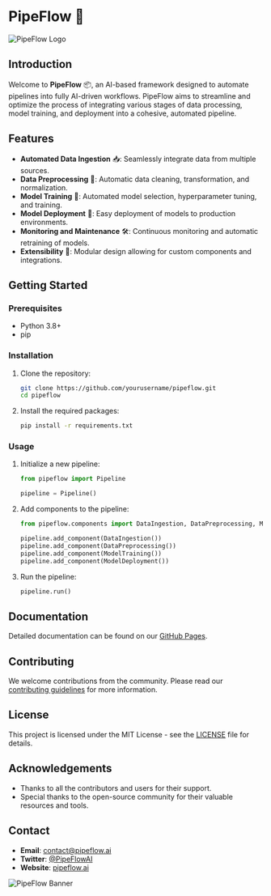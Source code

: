 # PipeFlow 🚀

![PipeFlow Logo](assets/pipeflow_logo.png)

## Introduction

Welcome to **PipeFlow** 📦, an AI-based framework designed to automate pipelines into fully AI-driven workflows. PipeFlow aims to streamline and optimize the process of integrating various stages of data processing, model training, and deployment into a cohesive, automated pipeline.

## Features

- **Automated Data Ingestion** 📥: Seamlessly integrate data from multiple sources.
- **Data Preprocessing** 🔄: Automatic data cleaning, transformation, and normalization.
- **Model Training** 🤖: Automated model selection, hyperparameter tuning, and training.
- **Model Deployment** 🚀: Easy deployment of models to production environments.
- **Monitoring and Maintenance** 🛠️: Continuous monitoring and automatic retraining of models.
- **Extensibility** 🧩: Modular design allowing for custom components and integrations.

## Getting Started

### Prerequisites

- Python 3.8+
- pip

### Installation

1. Clone the repository:
    ```sh
    git clone https://github.com/yourusername/pipeflow.git
    cd pipeflow
    ```

2. Install the required packages:
    ```sh
    pip install -r requirements.txt
    ```

### Usage

1. Initialize a new pipeline:
    ```python
    from pipeflow import Pipeline

    pipeline = Pipeline()
    ```

2. Add components to the pipeline:
    ```python
    from pipeflow.components import DataIngestion, DataPreprocessing, ModelTraining, ModelDeployment

    pipeline.add_component(DataIngestion())
    pipeline.add_component(DataPreprocessing())
    pipeline.add_component(ModelTraining())
    pipeline.add_component(ModelDeployment())
    ```

3. Run the pipeline:
    ```python
    pipeline.run()
    ```

## Documentation

Detailed documentation can be found on our [GitHub Pages](https://yourusername.github.io/pipeflow).

## Contributing

We welcome contributions from the community. Please read our [contributing guidelines](CONTRIBUTING.md) for more information.

## License

This project is licensed under the MIT License - see the [LICENSE](LICENSE) file for details.

## Acknowledgements

- Thanks to all the contributors and users for their support.
- Special thanks to the open-source community for their valuable resources and tools.

## Contact

- **Email**: contact@pipeflow.ai
- **Twitter**: [@PipeFlowAI](https://twitter.com/PipeFlowAI)
- **Website**: [pipeflow.ai](https://pipeflow.ai)

![PipeFlow Banner](assets/pipeflow_banner.png)
